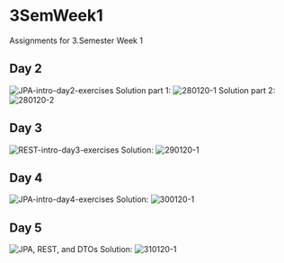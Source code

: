 # 3SemWeek1
Assignments for 3.Semester Week 1

## Day 2 
![JPA-intro-day2-exercises](https://docs.google.com/document/d/1JVXSMz_pw-Fnsid6Eihpam8P2eMd9phqwTQOFRzvrug/edit?usp=sharing)
Solution part 1: ![280120-1](https://github.com/Paepke-cph/3SemWeek1/tree/master/280120-1)
Solution part 2: ![280120-2](https://github.com/Paepke-cph/3SemWeek1/tree/master/280120-2)

## Day 3
![REST-intro-day3-exercises](https://docs.google.com/document/d/1gdtrSIb_RiEE3qv5hPwrzBrNaowHA-MPFXR8LP9CKJk/edit?usp=sharing)
Solution: ![290120-1](https://github.com/Paepke-cph/3SemWeek1/tree/master/290120-1)

## Day 4
![JPA-intro-day4-exercises](https://docs.google.com/document/d/1c4uti7oLiipp1Sdny9Rwc1aOStfn9aasmWhhhzuTQS8/edit?usp=sharing)
Solution: ![300120-1](https://github.com/Paepke-cph/3SemWeek1/tree/master/300120-1)

## Day 5
![JPA, REST, and DTOs](https://docs.google.com/document/d/1HdHiORGNyteRpn7MoOixowxL10LQuUHt9XxAKtL9r0o/edit?usp=sharing)
Solution: ![310120-1](https://github.com/Paepke-cph/3SemWeek1/tree/master/310120-1)
